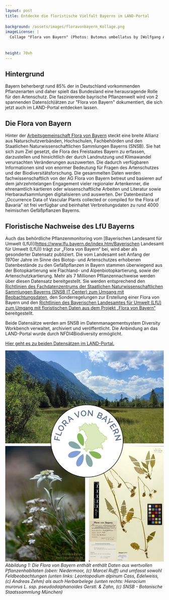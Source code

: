 ```yaml
---
layout: post
title: Entdecke die floristische Vielfalt Bayerns im LAND-Portal

background: /assets/images/floravonbayern_Kollage.png
imageLicense: |
  Collage "Flora von Bayern" (Photos: Butomus umbellatus by [Wolfgang Ahlmer](https://www.gbif.org/occurrence/2811466337), Linum viscosum L.  by [Andreas Zehm](https://www.gbif.org/occurrence/2809908448), Pulsatilla vulgaris Mill. by [Burkhard Biel](https://www.gbif.org/occurrence/2811322414), Gentiana asclepiadea L.  by [Sebastian Hollinger](https://www.gbif.org/occurrence/2811314413), Drosera rotundifolia L. by [Burkhard Biel](https://www.gbif.org/occurrence/2811319390), Tulipa sylvestris subsp. sylvestris by [Burkhard Biel](https://www.gbif.org/occurrence/2811466550))

 
height: 70vh
---
```


## Hintergrund
Bayern beherbergt rund 85% der in Deutschland vorkommenden Pflanzenarten und daher spielt das Bundesland eine herausragende Rolle für den Artenschutz. Die faszinierende bayrische Pflanzenwelt wird von 2 spannenden Datens(ch)ätzen zur "Flora von Bayern" dokumentiert, die sich jetzt auch im LAND-Portal entdecken lassen.
 
## Die Flora von Bayern

Hinter der [Arbeitsgemeinschaft Flora von Bayern](https://web.archive.org/web/20230529093523/https://wiki.bayernflora.de/web/AG_Flora_von_Bayern) steckt eine breite Allianz aus Naturschutzverbänden, Hochschulen, Fachbehörden und den Staatlichen Naturwissenschaftlichen Sammlungen Bayerns (SNSB). Sie hat sich zum Ziel gesetzt, die Flora des Freistaates Bayern zu erfassen, darzustellen und hinsichtlich der durch Landnutzung und Klimawandel verursachten Veränderungen auszuwerten. Die dadurch verfügbaren Informationen sind von enormer Bedeutung für Fragen des Artenschutzes und der Biodiversitätsforschung. Die gesammelten Daten werden fachwissenschaftlich von der AG Flora von Bayern betreut und basieren auf dem jahrzehntelangen Engagement vieler regionaler Artenkenner, die ehrenamtlich kartieren oder wissenschaftliche Arbeiten und Literatur sowie Herbaraufsammlungen digitalisieren und auswerten. Der Datenbestand „Occurrence Data of Vascular Plants collected or compiled for the Flora of Bavaria” ist frei verfügbar und beinhaltet Verbreitungsdaten zu rund 4000 heimischen Gefäßpflanzen Bayerns.

## Floristische Nachweise des LfU Bayerns

Auch das behördliche Pflanzenmonitoring vom [Bayerischen Landesamt für Umwelt (LfU)](https://www.lfu.bayern.de/index.htm/Bayerischen Landesamt für Umwelt (LfU)) trägt zur „Flora von Bayern“ bei, wird aber als gesonderter Datensatz publiziert. Die vom Landesamt seit Anfang der 1970er Jahre im Sinne des Biotop- und Artenschutzes erhobenen Datenbestände zu den Gefäßpflanzen in Bayern stammen überwiegend aus der Biotopkartierung wie Flachland- und Alpenbiotopkartierung, sowie der Artenschutzkartierung. Mehr als 7 Millionen Pfllanzennachweise werden über diesen Datensatz bereitgestellt. Sie werden entsprechend den [Richtlinien des Fachdatenzentrums der Staatlichen Naturwissenschaftlichen Sammlungen Bayerns (SNSB IT Center) zum Umgang mit Beobachtungsdaten](https://web.archive.org/web/20180125192818/http://wiki.bayernflora.de/web/Richtlinien_des_Fachdatenzentrums_der_Staatlichen_Naturwissenschaftlichen_Sammlungen_Bayerns_(SNBS_IT_Center)_zum_Umgang_mit_Beobachtungsdaten), den Sonderregelungen zur Erstellung einer Flora von Bayern und den [Richtlinien des Bayerischen Landesamtes für Umwelt (LfU) zum Umgang mit floristischen Daten aus dem Projekt „Flora von Bayern“](https://web.archive.org/web/20230408091013/http://species-id.net/o/media/4/4b/Flora_von_Bayern_Richtlinien_LfU-ASK-160615_wit.pdf) bereitgestellt.

Beide Datensätze werden am SNSB im Datenmanagementsystem Diversity Workbench verwaltet, archiviert und veröffentlicht. Die Anbindung an das LAND-Portal wurde durch NFDI4Biodiversity ermöglicht.

[Hier geht es zu beiden Datensätzen im LAND-Portal.]({{site.url}}occurrence/search/?datasetKey=64dabd3c-4f34-4520-b9dd-d227a0bf1582&datasetKey=8ea4250e-0ff0-44f8-812e-bffc3b9ba2a4)

![image](/assets/images/floravonbayern_Kollage3.jpg)
*Abbildung 1: Die Flora von Bayern enthält enthält Daten aus wertvollen Pflanzenhabitaten (oben: Niedermoor, (c) Marcel Ruff) und umfasst sowohl Feldbeobachtungen (unten links: Leontopodium alpinum Cass, Edelweiss, (c) Andreas Zehm) als auch Herbarbelege (unten rechts: Hieracium murorus L. ssp. pseudodaiphanoides Gerstl. & Zahn, (c) SNSB - Botanische Staatssammlung München)*







